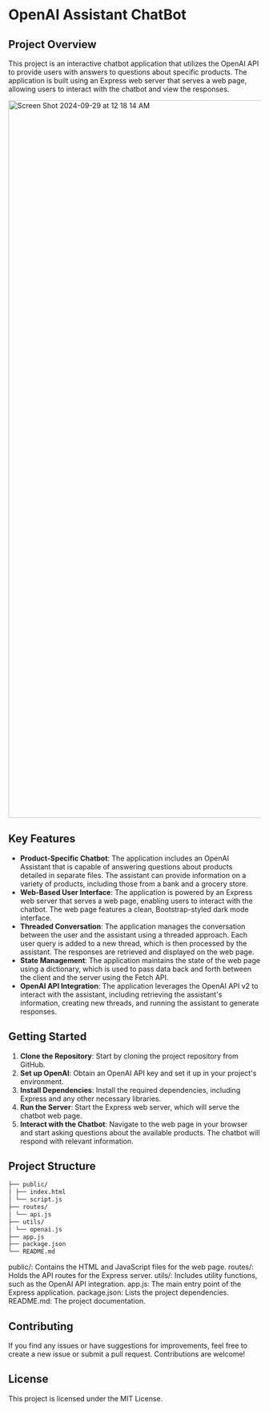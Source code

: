 # OpenAI Assistant ChatBot

## Project Overview
This project is an interactive chatbot application that utilizes the OpenAI API to provide users with answers to questions about specific products. The application is built using an Express web server that serves a web page, allowing users to interact with the chatbot and view the responses.

<img width="1433" alt="Screen Shot 2024-09-29 at 12 18 14 AM" src="https://github.com/user-attachments/assets/0fc79f4d-a741-4780-9713-ba943fa587a8">

## Key Features
- **Product-Specific Chatbot**: The application includes an OpenAI Assistant that is capable of answering questions about products detailed in separate files. The assistant can provide information on a variety of products, including those from a bank and a grocery store.
- **Web-Based User Interface**: The application is powered by an Express web server that serves a web page, enabling users to interact with the chatbot. The web page features a clean, Bootstrap-styled dark mode interface.
- **Threaded Conversation**: The application manages the conversation between the user and the assistant using a threaded approach. Each user query is added to a new thread, which is then processed by the assistant. The responses are retrieved and displayed on the web page.
- **State Management**: The application maintains the state of the web page using a dictionary, which is used to pass data back and forth between the client and the server using the Fetch API.
- **OpenAI API Integration**: The application leverages the OpenAI API v2 to interact with the assistant, including retrieving the assistant's information, creating new threads, and running the assistant to generate responses.

## Getting Started

1. **Clone the Repository**: Start by cloning the project repository from GitHub.
2. **Set up OpenAI**: Obtain an OpenAI API key and set it up in your project's environment.
3. **Install Dependencies**: Install the required dependencies, including Express and any other necessary libraries.
4. **Run the Server**: Start the Express web server, which will serve the chatbot web page.
5. **Interact with the Chatbot**: Navigate to the web page in your browser and start asking questions about the available products. The chatbot will respond with relevant information.

## Project Structure
```bash
├── public/
│ ├── index.html
│ └── script.js
├── routes/
│ └── api.js
├── utils/
│ └── openai.js
├── app.js
├── package.json
└── README.md
```

public/: Contains the HTML and JavaScript files for the web page.
routes/: Holds the API routes for the Express server.
utils/: Includes utility functions, such as the OpenAI API integration.
app.js: The main entry point of the Express application.
package.json: Lists the project dependencies.
README.md: The project documentation.

## Contributing
If you find any issues or have suggestions for improvements, feel free to create a new issue or submit a pull request. Contributions are welcome!

## License
This project is licensed under the MIT License.
